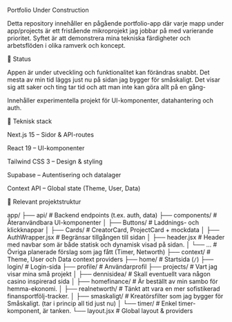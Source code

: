 Portfolio Under Construction

Detta repository innehåller en pågående portfolio-app där varje mapp under app/projects är ett fristående mikroprojekt jag jobbar på med varierande prioritet. Syftet är att demonstrera mina tekniska färdigheter och arbetsflöden i olika ramverk och koncept.

🚧 Status

Appen är under utveckling och funktionalitet kan förändras snabbt.
Det mesta av min tid läggs just nu på sidan jag bygger för småskaligt. Det visar sig att saker och ting tar tid och att man inte kan göra allt på en gång-

Innehåller experimentella projekt för UI-komponenter, datahantering och auth.

🔧 Teknisk stack

Next.js 15 – Sidor & API-routes

React 19 – UI-komponenter

Tailwind CSS 3 – Design & styling

Supabase – Autentisering och datalager

Context API – Global state (Theme, User, Data)

📁 Relevant projektstruktur

app/
├── api/                   # Backend endpoints (t.ex. auth, data)
├── components/            # Återanvändbara UI-komponenter
│   ├── Buttons/           # Laddnings- och klickknappar
│   ├── Cards/             # CreatorCard, ProjectCard + mockdata
│   ├── AuthWrapper.jsx    # Begränsar tillgången till sidan
│   ├── header.jsx         # Header med navbar som är både statisk och dynamisk visad på sidan.
│   └── ...                # Övriga planerade förslag som jag fått (Timer, Networth)
├── context/               # Theme, User och Data context providers
├── home/                  # Startsida (`/`)
├── login/                 # Login-sida
├── profile/               # Användarprofil
├── projects/              # Vart jag visar mina små projekt
│   ├── dennisidea/        # Skall eventuellt vara någon casino inspirerad sida
│   ├── homefinance/       # Är beställt av min sambo för hemma-ekonomi.
│   ├── realnetworth/      # Tänkt att vara en mer sofistikerad finansportfölj-tracker.
│   ├── smaskaligt/        # Kreatörsfilter som jag bygger för Småskaligt. (tar i princip all tid just nu)
│   └── timer/             # Enkel timer-komponent, är tanken.
└── layout.jsx             # Global layout & providers

